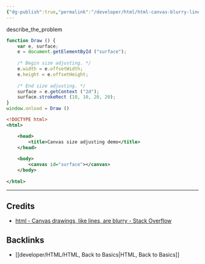 ```yaml
---
{"dg-publish":true,"permalink":"/developer/html/html-canvas-blurry-lines-images-drawn/","dgPassFrontmatter":true}
---
```


describe_the_problem

```javascript
function Draw () {
	var e, surface;
	e = document.getElementById ("surface");
	
	/* Begin size adjusting. */
	e.width = e.offsetWidth;
	e.height = e.offsetHeight;
	
	/* End size adjusting. */
	surface = e.getContext ("2d");
	surface.strokeRect (10, 10, 20, 20);
}
window.onload = Draw ()
```

```xml
<!DOCTYPE html>
<html>

	<head>
		<title>Canvas size adjusting demo</title>
	</head>
	
	<body>
		<canvas id="surface"></canvas>
	</body>
	
</html>
```

---
## Credits
- [html - Canvas drawings, like lines, are blurry - Stack Overflow](https://stackoverflow.com/questions/8696631/canvas-drawings-like-lines-are-blurry)

## Backlinks
- [[developer/HTML/HTML, Back to Basics\|HTML, Back to Basics]]
